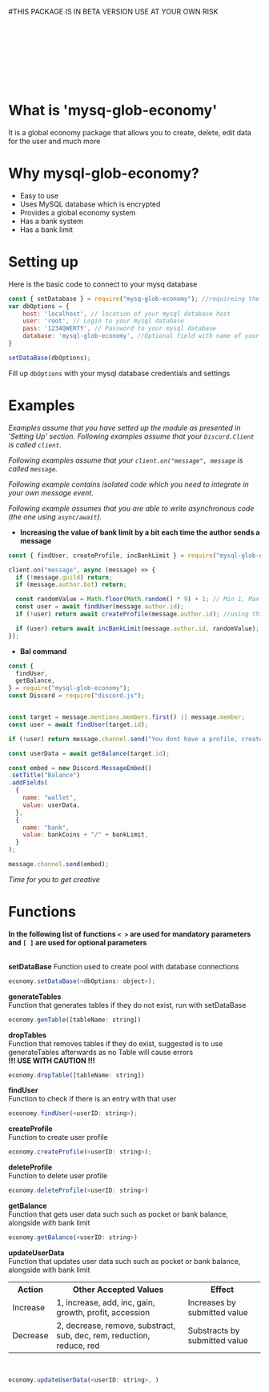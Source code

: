 #THIS PACKAGE IS IN BETA VERSION USE AT YOUR OWN RISK

<br>
<br>
<br>
<br>
<br>
<br>
<br>

# What is 'mysq-glob-economy'

It is a global economy package that allows you to create, delete, edit data for the user and much more

# Why mysql-glob-economy?

- Easy to use
- Uses MySQL database which is encrypted
- Provides a global economy system
- Has a bank system
- Has a bank limit

# Setting up

Here is the basic code to connect to your mysq database

```js
const { setDatabase } = require("mysq-glob-economy"); //requireing the package
var dbOptions = {
    host: 'localhost', // location of your mysql database host
    user: 'root', // Login to your mysql database
    pass: '1234QWERTY', // Password to your mysql database
    database: 'mysql-glob-economy', //Optional field with name of your database
}

setDataBase(dbOptions);
```

Fill up `dbOptions` with your mysql database credentials and settings

# Examples

_Examples assume that you have setted up the module as presented in 'Setting Up' section._
_Following examples assume that your `Discord.Client` is called `client`._

_Following examples assume that your `client.on("message", message` is called `message`._

_Following example contains isolated code which you need to integrate in your own message event._

_Following example assumes that you are able to write asynchronous code (the one using `async/await`)._

- **Increasing the value of bank limit by a bit each time the author sends a message**

```js
const { findUser, createProfile, incBankLimit } = require("mysql-glob-economy");

client.on("message", async (message) => {
  if (!message.guild) return;
  if (message.author.bot) return;

  const randomValue = Math.floor(Math.random() * 9) + 1; // Min 1, Max 10
  const user = await findUser(message.author.id);
  if (!user) return await createProfile(message.author.id); //using this function to create the profile if one dosnt have 1 alredy

  if (user) return await incBankLimit(message.author.id, randomValue); //using the function to inc bank limit
});
```

- **Bal command**

```js
const {
  findUser,
  getBalance,
} = require("mysql-glob-economy");
const Discord = require("discord.js");


const target = message.mentions.members.first() || message.member;
const user = await findUser(target.id);

if (!user) return message.channel.send("You dont have a profile, create one to start earning currency");

const userData = await getBalance(target.id);

const embed = new Discord.MessageEmbed()
.setTitle("Balance")
.addFields(
  {
    name: "wallet",
    value: userData,
  },
  {
    name: "bank",
    value: bankCoins + "/" + bankLimit,
  }
);

message.channel.send(embed);
```

_Time for you to get creative_


# Functions

**In the following list of functions `< >` are used for mandatory parameters and `[ ]` are used for optional parameters**
<br>
<br>

**setDataBase**
Function used to create pool with database connections
<br>

```js
economy.setDataBase(<dbOptions: object>);
```

**generateTables**<br>
Function that generates tables if they do not exist, run with setDataBase
<br>

```js
economy.genTable([tableName: string])
```

**dropTables**<br>
Function that removes tables if they do exist, suggested is to use generateTables afterwards as no Table will cause errors
<br>
**__!!! USE WITH CAUTION !!!__**

```js
economy.dropTable([tableName: string])
```

**findUser**<br>
Function to check if there is an entry with that user
<br>

```js
eceonomy.findUser(<userID: string>);
```

**createProfile**<br>
Function to create user profile
<br>

```js
economy.createProfile(<userID: string>);
```

**deleteProfile**<br>
Function to delete user profile
<br>

```js
economy.deleteProfile(<userID: string>)
```

**getBalance**<br>
Function that gets user data such such as pocket or bank balance, alongside with bank limit
<br>

```js
economy.getBalance(<userID: string>)
```


**updateUserData**<br>
Function that updates user data such such as pocket or bank balance, alongside with bank limit
<br>
<table><tbody><tr><th>Action</th><th>Other Accepted Values</th><th>Effect</th></tr><tr><td>Increase</td><td>1, increase, add, inc, gain, growth, profit, accession</td><td>Increases by submitted value</td></tr><tr><td>Decrease</td><td>2, decrease, remove, substract, sub, dec, rem, reduction, reduce, red</td><td>Substracts by submitted value</td></tr></tbody></table>
<br>

```js
economy.updateUserData(<userID: string>, )
```